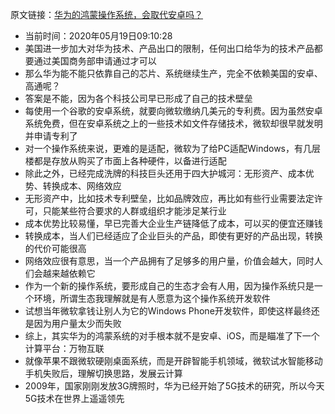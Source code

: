 
原文链接：[华为的鸿蒙操作系统，会取代安卓吗？](https://mp.weixin.qq.com/s/cUb3RakDcEvMJ4PWnQBc2Q)
- 当前时间：2020年05月19日09:10:28
- 美国进一步加大对华为技术、产品出口的限制，任何出口给华为的技术产品都要通过美国商务部申请通过才可以
- 那么华为能不能只依靠自己的芯片、系统继续生产，完全不依赖美国的安卓、高通呢？
- 答案是不能，因为各个科技公司早已形成了自己的技术壁垒
- 每使用一个谷歌的安卓系统，就要向微软缴纳几美元的专利费。因为虽然安卓系统免费，但在安卓系统之上的一些技术如文件存储技术，微软却很早就发明并申请专利了
- 对一个操作系统来说，更难的是适配，微软为了给PC适配Windows，有几层楼都是存放从购买了市面上各种硬件，以备进行适配
- 除此之外，已经完成洗牌的科技巨头还用于四大护城河：无形资产、成本优势、转换成本、网络效应
- 无形资产中，比如技术专利壁垒，比如品牌效应，再比如有些行业需要法定许可，只能某些符合要求的人群或组织才能涉足某行业
- 成本优势比较易懂，早已完善大企业生产链降低了成本，可以买的便宜还赚钱
- 转换成本，当人们已经适应了企业巨头的产品，即使有更好的产品出现，转换的代价可能很高
- 网络效应很有意思，当一个产品拥有了足够多的用户量，价值会越大，同时人们会越来越依赖它
- 作为一个新的操作系统，要形成自己的生态才会有人用，因为操作系统只是一个环境，所谓生态我理解就是有人愿意为这个操作系统开发软件
- 试想当年微软拿钱让别人为它的Windows Phone开发软件，即使这样最终还是因为用户量太少而失败
- 综上，其实华为的鸿蒙系统的对手根本就不是安卓、iOS，而是瞄准了下一个计算平台：万物互联
- 就像苹果不跟微软硬刚桌面系统，而是开辟智能手机领域，微软试水智能移动手机失败后，理解切换思路，发展云计算
- 2009年，国家刚刚发放3G牌照时，华为已经开始了5G技术的研究，所以今天5G技术在世界上遥遥领先
